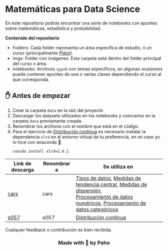 # Matemáticas para Data Science

En este repositorio podrás  encontrar una serie de notebooks con apuntes sobre matemáticas, estadística y probabilidad.

**Contenido del repositorio**

- Folders: Cada folder representa un área específica de estudio, ó un curso (principalmente [Platzi](www.platzi.com)).
- imgs: Folder con imágenes. Esta carpeta está dentro del folder principal del curso o área.
- notebooks: Archivos `ipynb` con temas específicos, en algunas ocasiones puede contener apuntes de una o varias clases dependiendo el curso al que corresponda.

## ✋ Antes de empezar
1. Crear la carpeta `data` en la raíz del proyecto
2. Descargar los datasets utilizados en los notebooks y colocarlos en la carpeta `data` previamente creada.
3. Renombrar los archivos con el nombre que está en el código.
4. Para el ejercicio de [Distribución continua](./probabilidad/distribucion_continua.ipynb) es necesario instalar la dependencia `xlrd` en el entorno virtual de tu preferencia, en mi caso yo lo hice con anaconda :snake:.
      ```bash
      consda install xlrd=2.0.1
      ```

| Link de descarga | Renombrar a | Se utiliza en |
| --- | --- | --- |
| [cars](https://www.kaggle.com/datasets/lepchenkov/usedcarscatalog) | cars | [Tipos de datos](./estadistica_descriptiva/tipos_de_datos.ipynb), [Medidas de tendencia central](./estadistica_descriptiva/medidas_centrla.ipynb), [Medidas de dispersión](./estadistica_descriptiva/medidas_dispersion.ipynb), <br>[Procesamiento de datos numéricos](./estadistica_descriptiva/procesamiento-datos-numericos.ipynb), [Procesamiento de datos categóricos](./estadistica_descriptiva/procesamiento-datos-categoricos.ipynb) |
| [s057](https://seattlecentral.edu/qelp/sets/057/057.html) | s057 | [Distribución continua](./probabilidad/distribucion_continua.ipynb)


Cualquier feedback o contribución es bien recibida.


<h3 align="center"> Made with 💜 by Paho </h3>